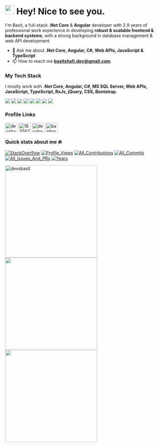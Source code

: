 <h1><img src="https://emojis.slackmojis.com/emojis/images/1531849430/4246/blob-sunglasses.gif?1531849430" width="30"/> Hey! Nice to see you.</h1>

I'm Basit, a full-stack **.Net Core** & **Angular** developer with 2.9 years of professional work experience in developing **robust & scalable frontend & backend systems**, with a strong background in database management & web API development.

- 💬 Ask me about **.Net Core, Angular, C#, Web APIs, JavaScript & TypeScript**
- 📫 How to reach me **basitshafi.dev@gmail.com**.
<!-- - 📄 Know about my experiences [View Resume](https://drive.google.com/file/d/1F0g_TvYRPpLautL4IMjL36fFdt6L1ajNN/view). -->

### My Tech Stack

I mostly work with **.Net Core, Angular, C#, MS SQL Server, Web APIs, JavaScript, TypeScript, RxJs, jQuery, CSS, Bootstrap.**
<p>
<img src="https://img.shields.io/badge/C%23-239120?style=for-the-badge&logo=c-sharp&logoColor=#8065d8" />
<img src="https://img.shields.io/badge/Angular-DD0031?style=for-the-badge&logo=angular&logoColor=white" />
<img src="https://img.shields.io/badge/Microsoft%20SQL%20Server-CC2927.svg?style=for-the-badge&logo=Microsoft-SQL-Server&logoColor=white" />
<img src="https://img.shields.io/badge/JavaScript-F7DF1E.svg?style=for-the-badge&logo=JavaScript&logoColor=black" />
<img src="https://img.shields.io/badge/TypeScript-3178C6.svg?style=for-the-badge&logo=TypeScript&logoColor=white" />
<img src="https://img.shields.io/badge/jQuery-0769AD.svg?style=for-the-badge&logo=jQuery&logoColor=white" />
<img src="https://img.shields.io/badge/bootstrap-%238511FA.svg?style=for-the-badge&logo=bootstrap&logoColor=white" />
<img src="https://img.shields.io/badge/CSS3-1572B6.svg?style=for-the-badge&logo=CSS3&logoColor=white" />
</p>

### Profile Links

<p align="left">
<a target="_blank" href="https://linkedin.com/in/devxbasit"><img align="center" src="https://raw.githubusercontent.com/rahuldkjain/github-profile-readme-generator/master/src/images/icons/Social/linked-in-alt.svg" alt="devxbasit" height="30" width="40" /></a>
<a target="_blank" href="https://stackoverflow.com/users/16456741"><img align="center" src="https://raw.githubusercontent.com/rahuldkjain/github-profile-readme-generator/master/src/images/icons/Social/stack-overflow.svg" alt="16456741" height="30" width="40" /></a>
<a target="_blank" href="https://www.leetcode.com/devxbasit"><img align="center" src="https://raw.githubusercontent.com/rahuldkjain/github-profile-readme-generator/master/src/images/icons/Social/leet-code.svg" alt="devxbasit" height="30" width="40" /></a>
<a target="_blank" href="https://auth.geeksforgeeks.org/user/baatinx/practice/"><img align="center" src="https://raw.githubusercontent.com/rahuldkjain/github-profile-readme-generator/master/src/images/icons/Social/geeks-for-geeks.svg" alt="baatinx/profile" height="30" width="40" /></a>
</p>

### Quick stats about me 🔥

<p>
  <a target="_blank" href="https://stackoverflow.com/users/16456741/"><img src="https://stackoverflow-badge.vercel.app/?userID=16456741" style="border-bottom:1px solid gray" alt="StackOverflow"/></a>
  <a target="_blank" href="https://github.com/devxbasit/devxbasit"><img src="https://komarev.com/ghpvc/?username=devxbasit&label=ProfileViews" alt="Profile_Views"/></a>
  <a target="_blank" href="https://github.com/devxbasit?tab=repositories"><img src="https://badges.strrl.dev/contributions/all/devxbasit" alt="All_Contributions"/></a>
  <a target="_blank" href="https://github.com/devxbasit?tab=repositories"><img src="https://badges.strrl.dev/commits/all/devxbasit" alt="All_Commits"/></a>
  <a target="_blank" href="https://github.com/devxbasit?tab=repositories"><img src="https://badges.strrl.dev/issues-and-prs/all/devxbasit" alt="All_Issues_And_PRs"/></a>
  <a target="_blank" href="https://github.com/devxbasit/devxbasit"><img src="https://badges.strrl.dev/years/devxbasit" alt="Years" /></a>
</p>

<div>
  <a target="_blank" href="https://github.com/devxbasit/github-readme-streak-stats" title="Go to Source">
    <img align="left" width=300 src="https://streak-stats.demolab.com/?user=devxbasit&theme=react&border=61dafb&hide_border=true" alt="devxbasit" />
  </a>
  <a target="_blank" href="https://github.com/devxbasit/github-readme-stats" title="Go to Source">
    <img align="left" width=300 src="https://github-readme-stats.vercel.app/api?username=devxbasit&show_icons=true&theme=react&border_color=61dafb&hide_border=true" />
  </a>
    <a target="_blank" href="https://github.com/devxbasit/github-readme-stats">
    <img align="left" width=300 src="https://github-readme-stats.vercel.app/api/top-langs/?username=devxbasit&hide=php,java,scss,html,css,clojure,c%2B%2B,hack&title_color=61dafb&text_color=ffffff&icon_color=61dafb&bg_color=20232a&border_color=61dafb&hide_border=true&size_weight=0.5&count_weight=0.5" />
  </a>
</div>

